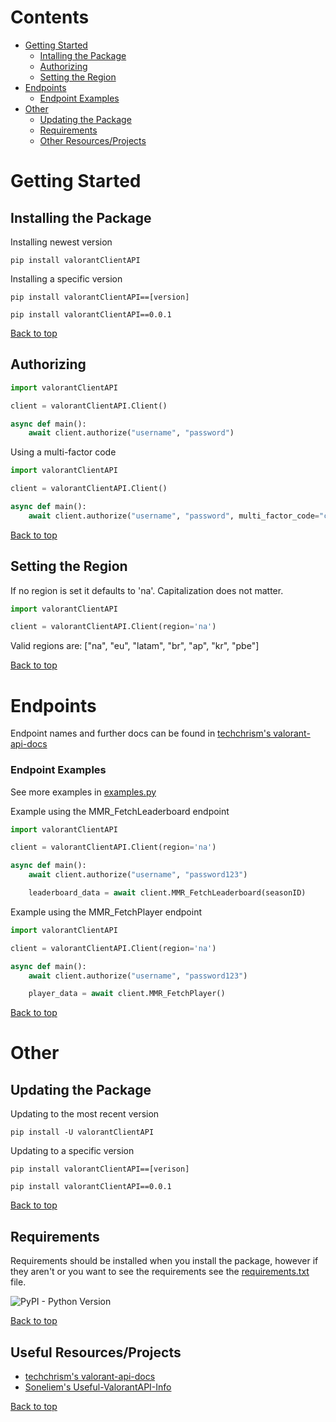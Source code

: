 # Contents
- [Getting Started](#getting-started)
    - [Intalling the Package](#installing-the-package)
    - [Authorizing](#authorizing)
    - [Setting the Region](#setting-the-region)
- [Endpoints](#endpoints)
    - [Endpoint Examples](#endpoint-examples)
- [Other](#other)
    - [Updating the Package](#updating-the-package)
    - [Requirements](#requirements)
    - [Other Resources/Projects](#useful-resourcesprojects)
# Getting Started
## Installing the Package
Installing newest version
```
pip install valorantClientAPI
```
Installing a specific version
```
pip install valorantClientAPI==[version]
```
```
pip install valorantClientAPI==0.0.1
```
[Back to top](#contents)
## Authorizing
```python
import valorantClientAPI

client = valorantClientAPI.Client()

async def main():
    await client.authorize("username", "password")
```
Using a multi-factor code
```python
import valorantClientAPI

client = valorantClientAPI.Client()

async def main():
    await client.authorize("username", "password", multi_factor_code="code")
```
[Back to top](#contents)
## Setting the Region
If no region is set it defaults to 'na'. Capitalization does not matter.
```python
import valorantClientAPI

client = valorantClientAPI.Client(region='na')
```
Valid regions are: ["na", "eu", "latam", "br", "ap", "kr", "pbe"]

[Back to top](#contents)
# Endpoints
Endpoint names and further docs can be found in [techchrism's valorant-api-docs](https://github.com/techchrism/valorant-api-docs/tree/trunk/docs)
### Endpoint Examples
See more examples in [examples.py](examples/example.py)

Example using the MMR_FetchLeaderboard endpoint
```python
import valorantClientAPI

client = valorantClientAPI.Client(region='na')

async def main():
    await client.authorize("username", "password123")

    leaderboard_data = await client.MMR_FetchLeaderboard(seasonID)
```
Example using the MMR_FetchPlayer endpoint
```python
import valorantClientAPI

client = valorantClientAPI.Client(region='na')

async def main():
    await client.authorize("username", "password123")

    player_data = await client.MMR_FetchPlayer()
```
[Back to top](#contents)
# Other
## Updating the Package
Updating to the most recent version
```
pip install -U valorantClientAPI
```
Updating to a specific version
```
pip install valorantClientAPI==[verison]
```
```
pip install valorantClientAPI==0.0.1
```
[Back to top](#contents)
## Requirements
Requirements should be installed when you install the package, however if they aren't or you want to see the requirements see the [requirements.txt](https://github.com/Jet612/VALORANT-Async-Client-API/blob/main/requirements.txt) file. 

![PyPI - Python Version](https://img.shields.io/pypi/pyversions/valorantclientapi)

[Back to top](#contents)
## Useful Resources/Projects
- [techchrism's valorant-api-docs](https://github.com/techchrism/valorant-api-docs)
- [Soneliem's Useful-ValorantAPI-Info](https://github.com/Soneliem/Useful-ValorantAPI-Info)

[Back to top](#contents)